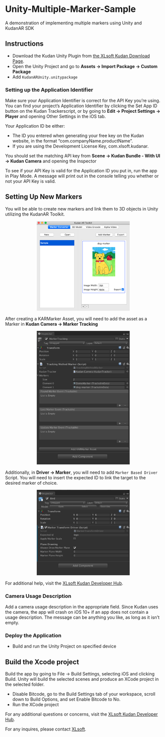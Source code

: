 # Unity-Multiple-Marker-Sample

A demonstration of implementing multiple markers using Unity and KudanAR SDK

## Instructions

- Download the Kudan Unity Plugin from [the XLsoft Kudan Download Page](https://www.xlsoft.com/en/products/kudan/download.html?utm_source=external&utm_medium=github&utm_campaign=xlsoft_Unity-Multiple-Marker-Sample).
- Open the Unity Project and go to **Assets -> Import Package -> Custom Package**
- Add `KudanARUnity.unitypackage`

### Setting up the Application Identifier

Make sure your Application Identifier is correct for the API Key you’re using. You can find your project’s Application Identifier by clicking the Set App ID button on the Kudan Trackerscript, or by going to **Edit -> Project Settings -> Player** and opening Other Settings in the iOS tab.

Your Application ID be either:

- The ID you entered when generating your free key on the Kudan website, in the format “com.companyName.productName”.
- If you are using the Development License Key, com.xlsoft.kudanar.

You should set the matching API key from **Scene -> Kudan Bundle - With UI -> Kudan Camera** and opening the Inspector

To see if your API Key is valid for the Application ID you put in, run the app in Play Mode. A message will print out in the console telling you whether or not your API Key is valid.

## Setting Up New Markers

You will be able to create new markers and link them to 3D objects in Unity utilizing the KudanAR Toolkit.

<p align="center">
    <img src="./images/toolkit-marker.png" alt="KudanAR Toolkit" width="300"/>
</p>

After creating a KARMarker Asset, you will need to add the asset as a Marker in **Kudan Camera -> Marker Tracking**

<p align="center">
    <img src="./images/camera-marker-tracking.png" alt="KudanAR Camera Marker Tracking" width="300"/>
</p>

Additionally, in **Driver -> Marker**, you will need to add `Marker Based Driver` Script. You will need to insert the expected ID to link the target to the desired marker of choice.

<p align="center">
    <img src="./images/marker-driver.png" alt="KudanAR Marker Driver" width="300"/>
</p>

For additional help, visit the [XLsoft Kudan Developer Hub](https://www.xlsoft.com/en/products/kudan/download.html?utm_source=external&utm_medium=github&utm_campaign=xlsoft_Unity-Multiple-Marker-Sample).

### Camera Usage Description

Add a camera usage description in the appropriate field. Since Kudan uses the camera, the app will crash on iOS 10+ if an app does not contain a usage description. The message can be anything you like, as long as it isn’t empty.

### Deploy the Application

- Build and run the Unity Project on specified device

## Build the Xcode project

Build the app by going to File -> Build Settings, selecting iOS and clicking Build. Unity will build the selected scenes and produce an XCode project in the selected folder.

- Disable Bitcode, go to the Build Settings tab of your workspace, scroll down to Build Options, and set Enable Bitcode to No.
- Run the XCode project

For any additional questions or concerns, visit the [XLsoft Kudan Developer Hub](https://www.xlsoft.com/en/products/kudan/download.html?utm_source=external&utm_medium=github&utm_campaign=xlsoft_Unity-Multiple-Marker-Sample).

For any inquires, please contact [XLsoft](https://www.xlsoft.com/en/services/xl_form.html?option2=Kudan&utm_source=external&utm_medium=github&utm_campaign=xlsoft_Unity-Multiple-Marker-Sample).